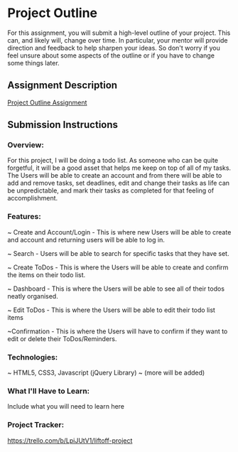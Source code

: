 # Project Outline
For this assignment, you will submit a high-level outline of your project. This can, and likely will, change over time. In particular, your mentor will provide direction and feedback to help sharpen your ideas. So don't worry if you feel unsure about some aspects of the outline or if you have to change some things later.

## Assignment Description
[Project Outline Assignment](https://education.launchcode.org/liftoff/modules/assignments/project-outline)

## Submission Instructions

### Overview:

  For this project, I will be doing a todo list. As someone who can be quite forgetful, it will be a good asset that helps me keep on top of all of my tasks. The Users will be able to create an account and from there will be able to add and remove tasks, set deadlines, edit and change their tasks as life can be unpredictable, and mark their tasks as completed for that feeling of accomplishment. 
  
### Features:

  ~ Create and Account/Login - This is where new Users will be able to create and account and returning users will be able to log in.
  
  ~ Search - Users will be able to search for specific tasks that they have set.
  
  ~ Create ToDos - This is where the Users will be able to create and confirm the items on their todo list.
  
  ~ Dashboard - This is where the Users will be able to see all of their todos neatly organised.
  
  ~ Edit ToDos - This is where the Users will be able to edit their todo list items 
  
  ~Confirmation - This is where the Users will have to confirm if they want to edit or delete their ToDos/Reminders. 

### Technologies:

  ~ HTML5, CSS3, Javascript (jQuery Library) 
  ~ (more will be added)

### What I'll Have to Learn:

Include what you will need to learn here

### Project Tracker:

https://trello.com/b/LpiJUtV1/liftoff-project
